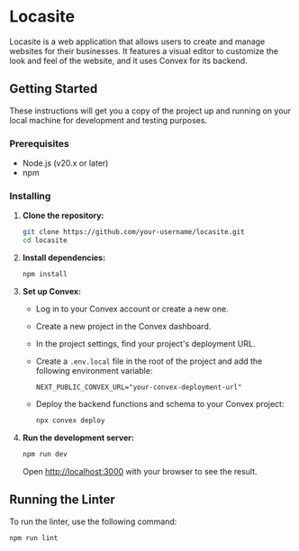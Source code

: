 # Locasite

Locasite is a web application that allows users to create and manage websites for their businesses. It features a visual editor to customize the look and feel of the website, and it uses Convex for its backend.

## Getting Started

These instructions will get you a copy of the project up and running on your local machine for development and testing purposes.

### Prerequisites

* Node.js (v20.x or later)
* npm

### Installing

1. **Clone the repository:**

   ```bash
   git clone https://github.com/your-username/locasite.git
   cd locasite
   ```

2. **Install dependencies:**

   ```bash
   npm install
   ```

3. **Set up Convex:**

   - Log in to your Convex account or create a new one.
   - Create a new project in the Convex dashboard.
   - In the project settings, find your project's deployment URL.
   - Create a `.env.local` file in the root of the project and add the following environment variable:

     ```
     NEXT_PUBLIC_CONVEX_URL="your-convex-deployment-url"
     ```

   - Deploy the backend functions and schema to your Convex project:

     ```bash
     npx convex deploy
     ```

4. **Run the development server:**

   ```bash
   npm run dev
   ```

   Open [http://localhost:3000](http://localhost:3000) with your browser to see the result.

## Running the Linter

To run the linter, use the following command:

```bash
npm run lint
```
